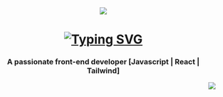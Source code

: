 <div align="center"><img src="https://i.postimg.cc/YSq1v65S/banner-github.png" /></div>

<h1 align="center"><a href="https://git.io/typing-svg"><img src="https://readme-typing-svg.demolab.com?font=Raleway&size=22&duration=4000&pause=500&color=E2A2F7&center=true&random=false&width=435&lines=Hi+There+%F0%9F%91%8B;I'm+Ludivine%2C+from+France" alt="Typing SVG" /></a></h1>
<h3 align="center">A passionate front-end developer [Javascript | React | Tailwind]</h3>
<img align="right" src="https://visitor-badge.laobi.icu/badge?page_id=LudivineClement.LudivineClement-badge" />
